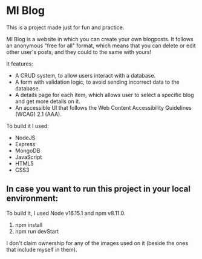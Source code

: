 # MI Blog
This is a project made just for fun and practice.

MI Blog is a website in which you can create your own blogposts. It follows an anonymous "free for all" format, which means that you can delete or edit other user's posts, and they could to the same with yours! 

It features:
* A CRUD system, to allow users interact with a database.
* A form with validation logic, to avoid sending incorrect data to the database. 
* A details page for each item, which allows user to select a specific blog and get more details on it.
* An accessible UI that follows the Web Content Accessibility Guidelines (WCAG) 2.1 (AAA).

To build it I used:
* NodeJS
* Express 
* MongoDB 
* JavaScript
* HTML5
* CSS3

## In case you want to run this project in your local environment:
To build it, I used Node v16.15.1 and npm v8.11.0. 

1. npm install 
2. npm run devStart 

I don't claim ownership for any of the images used on it (beside the ones that include myself in them).

